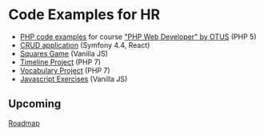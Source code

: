 Code Examples for HR
====================

- [PHP code examples](courses/php_developer/README.md) for course ["PHP Web Developer" by OTUS](https://otus.ru/lessons/razrabotchik-php/) (PHP 5)
- [CRUD application](exercises/CRUD/README.md) (Symfony 4.4, React)
- [Squares Game](exercises/Squares/README.md) (Vanilla JS)
- [Timeline Project](exercises/Timeline/README.md) (PHP 7)
- [Vocabulary Project](exercises/Vocabulary/README.md) (PHP 7)
- [Javascript Exercises](javascript/README.md) (Vanilla JS)

Upcoming
--------

[Roadmap](Roadmap.md)
